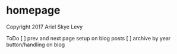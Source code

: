 # homepage

Copyright 2017 Ariel Skye Levy

ToDo
[ ] prev and next page setup on blog posts
[ ] archive by year button/handling on blog
